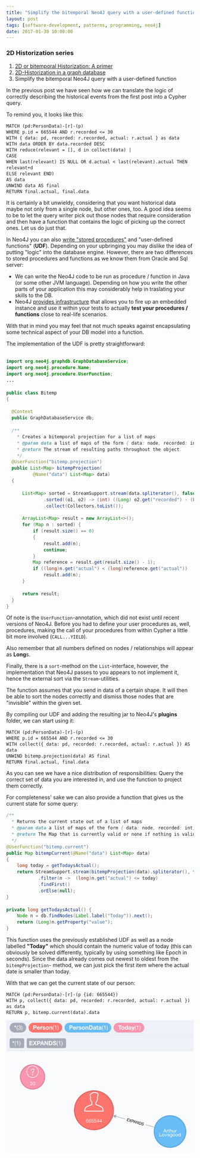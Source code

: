 ```yaml
---
title: "Simplify the bitemporal Neo4J query with a user-defined function"
layout: post
tags: [software-development, patterns, programming, neo4j]
date: 2017-01-30 10:00:00
---
```


### 2D Historization series
1. [2D or bitemporal Historization: A primer][1]
1. [2D-Historization in a graph database][2]
1. Simplify the bitemporal Neo4J query with a user-defined function

In the previous post we have seen how we can translate the logic of
correctly describing the historical events from the first post into a Cypher query.

To remind you, it looks like this:

```
MATCH (pd:PersonData)-[r]-(p) 
WHERE p.id = 665544 AND r.recorded <= 30
WITH { data: pd, recorded: r.recorded, actual: r.actual } as data
WITH data ORDER BY data.recorded DESC
WITH reduce(relevant = [], d in collect(data) | 
CASE 
WHEN last(relevant) IS NULL OR d.actual < last(relevant).actual THEN relevant+d 
ELSE relevant END) 
AS data
UNWIND data AS final 
RETURN final.actual, final.data
```

It is certainly a bit unwieldy, considering that you want historical data 
maybe not only from a single node, but other ones, too.
A good idea seems to be to let the query writer pick out those nodes that require
consideration and then have a function that contains the logic of picking up
the correct ones. Let us do just that.

In Neo4J you can also [write "stored procedures"][3] and "user-defined functions" (**UDF**).
Depending on your upbringing you may dislike the idea of putting "logic" into the
database engine. However, there are two differences to stored procedures and functions
as we know them from Oracle and Sql server:

* We can write the Neo4J code to be run as procedure / function in Java 
  (or some other JVM language). Depending on how you write the other parts
  of your application this may considerably help in traslating your skills to the
  DB.
* Neo4J [provides infrastructure][4] that allows you to fire up an embedded instance
  and use it within your tests to actually **test your procedures / functions**
  close to real-life scenarios.

With that in mind you may feel that not much speaks against encapsulating some
technical aspect of your DB model into a function.

The implementation of the UDF is pretty straightforward:

``` java

import org.neo4j.graphdb.GraphDatabaseService;
import org.neo4j.procedure.Name;
import org.neo4j.procedure.UserFunction;
...

public class Bitemp
{

  @Context
  public GraphDatabaseService db;

  /**
    * Creates a bitemporal projection for a list of maps
    * @param data a list of maps of the form { data: node, recorded: int, actual: int }
    * @return The stream of resulting paths throughout the object.
    */
  @UserFunction("bitemp.projection")
  public List<Map> bitempProjection(
          @Name("data") List<Map> data)
  {

      List<Map> sorted = StreamSupport.stream(data.spliterator(), false)
              .sorted((o1, o2) -> (int) ((Long) o2.get("recorded") - (Long) o1.get("recorded")))
              .collect(Collectors.toList());

      ArrayList<Map> result = new ArrayList<>();
      for (Map n : sorted) {
          if (result.size() == 0)
          {
              result.add(n);
              continue;
          }
          Map reference = result.get(result.size() - 1);
          if ((long)n.get("actual") < (long)reference.get("actual"))
              result.add(n);
      }

      return result;
  }
}
```

Of note is the  `UserFunction`-annotation, which did not exist until recent
versions of Neo4J.
Before you had to define your user procedures as, well, procedures, making the
call of your procedures from within Cypher a little bit more involved (`CALL...YIELD`).

Also remember that all numbers defined on nodes / relationships will appear as 
**Long**s.

Finally, there is a `sort`-method on the `List`-interface, however, the implementation
that Neo4J passes to you appears to not implement it, hence the external sort
via the `Stream`-utilities.

The function assumes that you send in data of a certain shape. It will then
be able to sort the nodes correctly and dismiss those nodes that are "invisible"
within the given set.

By compiling our UDF and adding the resulting jar to Neo4J's **plugins** folder,
we can start using it:

``` cypher
MATCH (pd:PersonData)-[r]-(p) 
WHERE p.id = 665544 AND r.recorded <= 30
WITH collect({ data: pd, recorded: r.recorded, actual: r.actual }) AS data
UNWIND bitemp.projection(data) AS final
RETURN final.actual, final.data
``` 

As you can see we have a nice distribution of responsibilities:
Query the correct set of data you are interested in, and use the function
to project them correctly.

For completeness' sake we can also provide a function that gives us the current
state for some query:

``` java
/**
  * Returns the current state out of a list of maps
  * @param data a list of maps of the form { data: node, recorded: int, actual: int }
  * @return The Map that is currently valid or none if nothing is valid right now.
  */
@UserFunction("bitemp.current")
public Map bitempCurrent(@Name("data") List<Map> data)
{
    long today = getTodaysActual();
    return StreamSupport.stream(bitempProjection(data).spliterator(), false)
            .filter(n ->  (long)n.get("actual") <= today)
            .findFirst()
            .orElse(null);
}

private long getTodaysActual() {
    Node n = db.findNodes(Label.label("Today")).next();
    return (Long)n.getProperty("value");
}
```

This function uses the previously established UDF as well as a node labelled
**"Today"** which should contain the numeric value of today (this can obviously
be solved differently, typically by using something like Epoch in seconds).
Since the data already comes out newest to oldest from the `bitempProjection`-
method, we can just pick the first item where the actual date is smaller than
today.

With that we can get the current state of our person:

```
MATCH (pd:PersonData)-[r]-(p {id: 665544})
WITH p, collect({ data: pd, recorded: r.recorded, actual: r.actual }) as data
RETURN p, bitemp.current(data).data
```

![](/assets/2DHistory6.png)


[1]: /2016/12/18/2d-or-bitemporal-historization-a-primer
[2]: /2017/01/27/2d-historization-in-a-graph-database
[3]: http://neo4j.com/docs/developer-manual/current/extending-neo4j/procedures/
[4]: http://neo4j.com/docs/developer-manual/current/extending-neo4j/procedures/#_writing_integration_tests